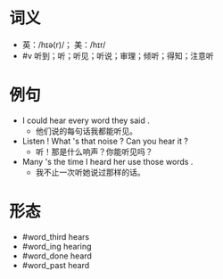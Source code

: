 # 词义
- 英：/hɪə(r)/； 美：/hɪr/
- #v 听到；听；听见；听说；审理；倾听；得知；注意听
# 例句
- I could hear every word they said .
	- 他们说的每句话我都能听见。
- Listen ! What 's that noise ? Can you hear it ?
	- 听！那是什么响声？你能听见吗？
- Many 's the time I heard her use those words .
	- 我不止一次听她说过那样的话。
# 形态
- #word_third hears
- #word_ing hearing
- #word_done heard
- #word_past heard
